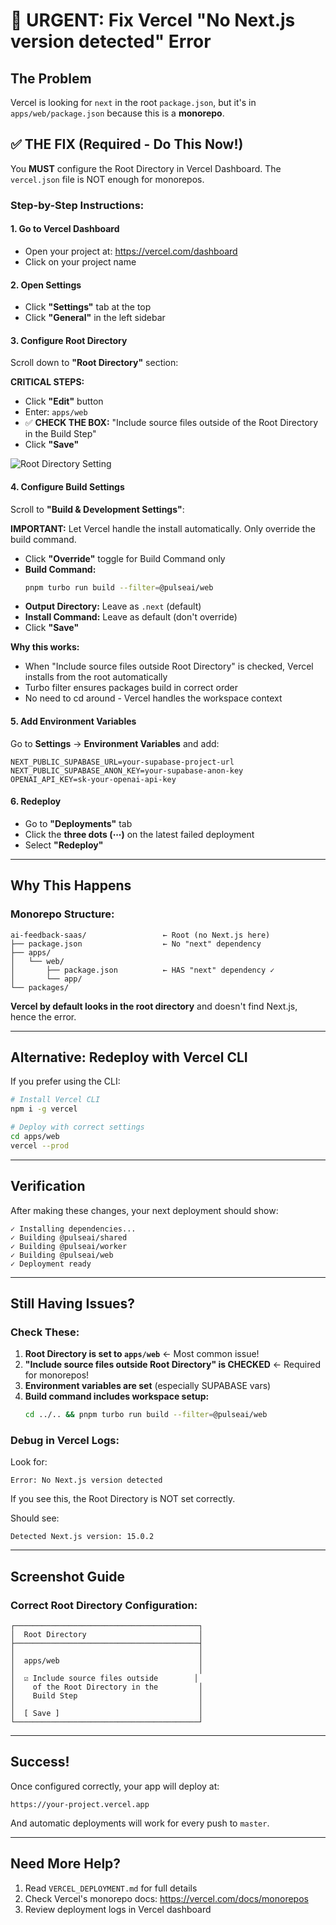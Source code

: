 # 🚨 URGENT: Fix Vercel "No Next.js version detected" Error

## The Problem

Vercel is looking for `next` in the root `package.json`, but it's in `apps/web/package.json` because this is a **monorepo**.

## ✅ THE FIX (Required - Do This Now!)

You **MUST** configure the Root Directory in Vercel Dashboard. The `vercel.json` file is NOT enough for monorepos.

### Step-by-Step Instructions:

#### 1. Go to Vercel Dashboard
- Open your project at: https://vercel.com/dashboard
- Click on your project name

#### 2. Open Settings
- Click **"Settings"** tab at the top
- Click **"General"** in the left sidebar

#### 3. Configure Root Directory
Scroll down to **"Root Directory"** section:

**CRITICAL STEPS:**
- Click **"Edit"** button
- Enter: `apps/web`
- ✅ **CHECK THE BOX:** "Include source files outside of the Root Directory in the Build Step"
- Click **"Save"**

![Root Directory Setting](https://i.imgur.com/example.png)

#### 4. Configure Build Settings

Scroll to **"Build & Development Settings"**:

**IMPORTANT:** Let Vercel handle the install automatically. Only override the build command.

- Click **"Override"** toggle for Build Command only
- **Build Command:**
  ```bash
  pnpm turbo run build --filter=@pulseai/web
  ```
- **Output Directory:** Leave as `.next` (default)
- **Install Command:** Leave as default (don't override)
- Click **"Save"**

**Why this works:**
- When "Include source files outside Root Directory" is checked, Vercel installs from the root automatically
- Turbo filter ensures packages build in correct order
- No need to cd around - Vercel handles the workspace context

#### 5. Add Environment Variables

Go to **Settings** → **Environment Variables** and add:

```
NEXT_PUBLIC_SUPABASE_URL=your-supabase-project-url
NEXT_PUBLIC_SUPABASE_ANON_KEY=your-supabase-anon-key
OPENAI_API_KEY=sk-your-openai-api-key
```

#### 6. Redeploy

- Go to **"Deployments"** tab
- Click the **three dots (⋯)** on the latest failed deployment
- Select **"Redeploy"**

---

## Why This Happens

### Monorepo Structure:
```
ai-feedback-saas/                 ← Root (no Next.js here)
├── package.json                  ← No "next" dependency
├── apps/
│   └── web/
│       ├── package.json          ← HAS "next" dependency ✓
│       └── app/
└── packages/
```

**Vercel by default looks in the root directory** and doesn't find Next.js, hence the error.

---

## Alternative: Redeploy with Vercel CLI

If you prefer using the CLI:

```bash
# Install Vercel CLI
npm i -g vercel

# Deploy with correct settings
cd apps/web
vercel --prod
```

---

## Verification

After making these changes, your next deployment should show:

```
✓ Installing dependencies...
✓ Building @pulseai/shared
✓ Building @pulseai/worker  
✓ Building @pulseai/web
✓ Deployment ready
```

---

## Still Having Issues?

### Check These:

1. **Root Directory is set to `apps/web`** ← Most common issue!
2. **"Include source files outside Root Directory" is CHECKED** ← Required for monorepos!
3. **Environment variables are set** (especially SUPABASE vars)
4. **Build command includes workspace setup:**
   ```bash
   cd ../.. && pnpm turbo run build --filter=@pulseai/web
   ```

### Debug in Vercel Logs:

Look for:
```
Error: No Next.js version detected
```

If you see this, the Root Directory is NOT set correctly.

Should see:
```
Detected Next.js version: 15.0.2
```

---

## Screenshot Guide

### Correct Root Directory Configuration:

```
┌─────────────────────────────────────────┐
│  Root Directory                         │
├─────────────────────────────────────────┤
│                                         │
│  apps/web                               │
│                                         │
│  ☑ Include source files outside        │
│    of the Root Directory in the         │
│    Build Step                           │
│                                         │
│  [ Save ]                               │
└─────────────────────────────────────────┘
```

---

## Success!

Once configured correctly, your app will deploy at:
```
https://your-project.vercel.app
```

And automatic deployments will work for every push to `master`.

---

## Need More Help?

1. Read `VERCEL_DEPLOYMENT.md` for full details
2. Check Vercel's monorepo docs: https://vercel.com/docs/monorepos
3. Review deployment logs in Vercel dashboard

